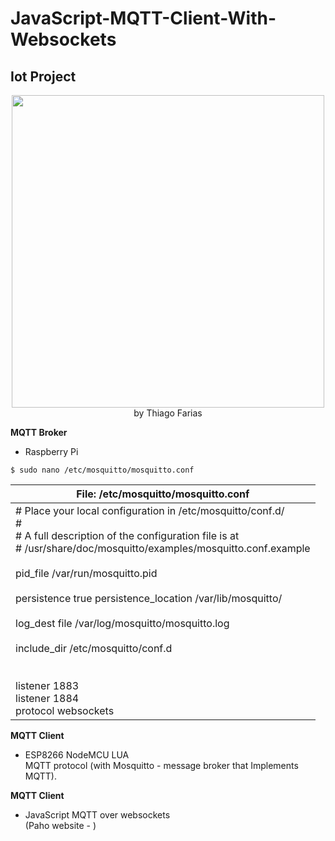 # JavaScript-MQTT-Client-With-Websockets

## Iot Project
 <p align="center">
 <img src="https://user-images.githubusercontent.com/38040414/53164297-c9af8c80-35c7-11e9-8edf-6985c6831971.png" width="500"> by Thiago Farias
</p>

**MQTT Broker**
- Raspberry Pi 
```
$ sudo nano /etc/mosquitto/mosquitto.conf   
```
| **File: /etc/mosquitto/mosquitto.conf** |
| --- |
| # Place your local configuration in /etc/mosquitto/conf.d/ <br># <br># A full description of the configuration file is at <br># /usr/share/doc/mosquitto/examples/mosquitto.conf.example<br><br>pid_file /var/run/mosquitto.pid<br><br>persistence true persistence_location /var/lib/mosquitto/<br><br>log_dest file /var/log/mosquitto/mosquitto.log<br><br>include_dir /etc/mosquitto/conf.d<br><br><br>listener 1883<br>listener 1884<br>protocol websockets |


**MQTT Client**
- ESP8266 NodeMCU LUA  <br>
MQTT protocol (with Mosquitto - message broker that Implements MQTT). 

**MQTT Client**
- JavaScript MQTT over websockets  <br>
(Paho website - <script src="https://cdnjs.cloudflare.com/ajax/libs/paho-mqtt/1.0.1/mqttws31.min.js" type="text/javascript"></script>
)




